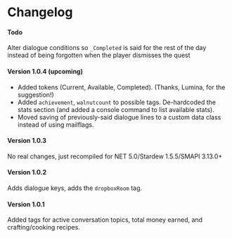 Changelog
============

#### Todo

Alter dialogue conditions so `_Completed` is said for the rest of the day instead of being forgotten when the player dismisses the quest


#### Version 1.0.4 (upcoming)

* Added tokens (Current, Available, Completed). (Thanks, Lumina, for the suggestion!)
* Added `achievement`, `walnutcount` to possible tags. De-hardcoded the stats section (and added a console command to list available stats).
* Moved saving of previously-said dialogue lines to a custom data class instead of using mailflags.

#### Version 1.0.3

No real changes, just recompiled for NET 5.0/Stardew 1.5.5/SMAPI 3.13.0+

#### Version 1.0.2

Adds dialogue keys, adds the `dropboxRoom` tag.

#### Version 1.0.1 

Added tags for active conversation topics, total money earned, and crafting/cooking recipes.
